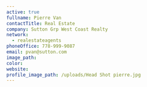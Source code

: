 ```yaml
---
active: true
fullname: Pierre Van
contactTitle: Real Estate
company: Sutton Grp West Coast Realty
network:
  - realestateagents
phoneOffice: 778-999-9087
email: pvan@sutton.com
image_path:
color:
website:
profile_image_path: /uploads/Head Shot pierre.jpg
---
```



